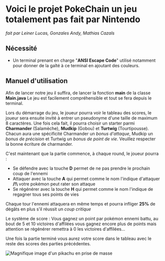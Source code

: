 # Voici le projet PokeChain un jeu totalement pas fait par Nintendo
*fait par Leiner Lucas, Gonzales Andy, Mathias Cazals*

## Nécessité

 - Un terminal prenant en charge "**ANSI Escape Code**" utilisé notamment pour donner de la gaîté à ce terminal en ajoutant des couleurs. 

## Manuel d'utilisation
Afin de lancer notre jeu il suffira, de lancer la fonction **main** de la classe **Main.java**
Le jeu est facilement compréhensible et tout se fera depuis le terminal.

Lors du démarrage du jeu, le joueur pourra voir le tableau des scores, le joueur sera ensuite invité à entrer un pseudonyme d'une taille de maximum 8 caractères.
Une fois cela fait, il pourra choisir un starter parmi **Charmander** (Salamèche), **Mudkip** (Gobou) et **Turtwig** (Tourtipousse). Chacun aura une spécificité Charmander un *bonus d'attaque*, Mudkip un *bonus de précision* et Turtwig un *bonus de point de vie*. Veuillez respecter la bonne écriture de charmander.

C'est maintenant que la partie commence, à chaque round, le joueur pourra :

 - Se défendre avec la touche **D** permet de ne pas prendre le prochain coup de l'ennemi
 - Attaquer avec la touche **A** qui permet comme le nom l'indique d'attaquer **/!\\** votre pokémon peut rater son attaque
 - Se régénérer avec la touche **H** qui permet comme le nom l'indique de regagner tous ses points de vies

Chaque tour l'ennemi attaquera en même temps et pourra infliger **25%** de dégâts en plus s'il réussit un *coup critique*

Le système de score : 
Vous gagnez un point par pokémon ennemi battu, au bout de 5 et 10 victoires d'affilées vous gagnez encore plus de points mais attention se régénérer remettra à 0 les victoires d'affilées...

Une fois la partie terminé vous aurez votre score dans le tableau avec le reste des scores des parties précédentes.

![Magnifique image d'un pikachu en prise de masse](https://i.kym-cdn.com/entries/icons/mobile/000/031/502/Untitled-2.jpg)
